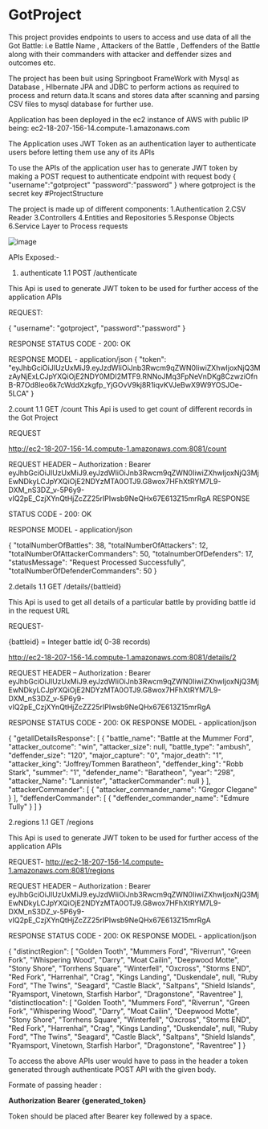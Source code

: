 # GotProject

This project provides endpoints to users to access and use data of all the Got Battle: i.e Battle Name , Attackers of the Battle , Deffenders of the Battle along with their commanders with attacker and deffender sizes and outcomes etc.

The project has been buit using Springboot FrameWork with Mysql as Database , HIbernate JPA and JDBC to perform actions as required to process and return data.It scans and stores data after scanning and parsing CSV files to mysql database for further use.

Application has been deployed in the ec2 instance of AWS with public IP being:   ec2-18-207-156-14.compute-1.amazonaws.com

The Application uses JWT Token as an authentication layer to authenticate users before letting them use any of its APIs

To use the APIs of the application user has to generate JWT token by making a POST request to authenticate endpoint with request body 
{
"username":"gotproject"
"password":"password"
}
 where gotproject is the secret key
#ProjectStructure

The project is made up of different components:
1.Authentication 
2.CSV Reader
3.Controllers
4.Entities and Repositories
5.Response Objects
6.Service Layer to Process requests

![image](https://user-images.githubusercontent.com/100758716/156788111-ee13de1d-e30b-41a0-bedf-3f06f25a08ce.png)


APIs Exposed:-
1. authenticate
1.1 POST /authenticate




This Api is used to generate JWT token to be used for further access of the application APIs




REQUEST:


{ "username": "gotproject", "password":"password" }



RESPONSE
STATUS CODE - 200: OK


RESPONSE MODEL - application/json { "token": "eyJhbGciOiJIUzUxMiJ9.eyJzdWIiOiJnb3Rwcm9qZWN0IiwiZXhwIjoxNjQ3MzAyNjExLCJpYXQiOjE2NDY0MDI2MTF9.RNNoJMq3FpNeVnDKg8CzwziOfnB-R7Od8leo6k7cWddXzkgfp_YjGOvV9kj8R1iqvKVJeBwX9W9YOSJOe-5LCA" }




2.count
1.1 GET /count
This Api is used to get count of different records in the Got Project



REQUEST


http://ec2-18-207-156-14.compute-1.amazonaws.com:8081/count




REQUEST HEADER – Authorization : Bearer eyJhbGciOiJIUzUxMiJ9.eyJzdWIiOiJnb3Rwcm9qZWN0IiwiZXhwIjoxNjQ3MjEwNDkyLCJpYXQiOjE2NDYzMTA0OTJ9.G8wox7HFhXtRYM7L9-DXM_nS3DZ_v-5P6y9-vIQ2pE_CzjXYnQtHjZcZZ25rIPIwsb9NeQHx67E613Z15mrRgA
RESPONSE

STATUS CODE - 200: OK


RESPONSE MODEL - application/json 



{ "totalNumberOfBattles": 38, "totalNumberOfAttackers": 12, "totalNumberOfAttackerCommanders": 50, "totalnumberOfDefenders": 17, "statusMessage": "Request Processed Successfully", "totalNumberOfDefenderCommanders": 50 }




2.details
1.1 GET /details/{battleid}



This Api is used to get all details of a particular battle by providing battle id in the request URL




REQUEST-




{battleid} = Integer battle id( 0-38 records)



http://ec2-18-207-156-14.compute-1.amazonaws.com:8081/details/2




REQUEST HEADER – Authorization : Bearer eyJhbGciOiJIUzUxMiJ9.eyJzdWIiOiJnb3Rwcm9qZWN0IiwiZXhwIjoxNjQ3MjEwNDkyLCJpYXQiOjE2NDYzMTA0OTJ9.G8wox7HFhXtRYM7L9-DXM_nS3DZ_v-5P6y9-vIQ2pE_CzjXYnQtHjZcZZ25rIPIwsb9NeQHx67E613Z15mrRgA





RESPONSE
STATUS CODE - 200: OK
RESPONSE MODEL - application/json




{ "getallDetailsResponse": [ { "battle_name": "Battle at the Mummer Ford", "attacker_outcome": "win", "attacker_size": null, "battle_type": "ambush", "deffender_size": "120", "major_capture": "0", "major_death": "1", "attacker_king": "Joffrey/Tommen Baratheon", "deffender_king": "Robb Stark", "summer": "1", "defender_name": "Baratheon", "year": "298", "attacker_Name": "Lannister", "attackerCommander": null } ], "attackerCommander": [ { "attacker_commander_name": "Gregor Clegane" } ], "deffenderCommander": [ { "deffender_commander_name": "Edmure Tully" } ] }







2.regions
1.1 GET /regions





This Api is used to generate JWT token to be used for further access of the application APIs





REQUEST-
http://ec2-18-207-156-14.compute-1.amazonaws.com:8081/regions




REQUEST HEADER – Authorization : Bearer eyJhbGciOiJIUzUxMiJ9.eyJzdWIiOiJnb3Rwcm9qZWN0IiwiZXhwIjoxNjQ3MjEwNDkyLCJpYXQiOjE2NDYzMTA0OTJ9.G8wox7HFhXtRYM7L9-DXM_nS3DZ_v-5P6y9-vIQ2pE_CzjXYnQtHjZcZZ25rIPIwsb9NeQHx67E613Z15mrRgA






RESPONSE
STATUS CODE - 200: OK
RESPONSE MODEL - application/json








{ "distinctRegion": [ "Golden Tooth", "Mummers Ford", "Riverrun", "Green Fork", "Whispering Wood", "Darry", "Moat Cailin", "Deepwood Motte", "Stony Shore", "Torrhens Square", "Winterfell", "Oxcross", "Storms END", "Red Fork", "Harrenhal", "Crag", "Kings Landing", "Duskendale", null, "Ruby Ford", "The Twins", "Seagard", "Castle Black", "Saltpans", "Shield Islands", "Ryamsport, Vinetown, Starfish Harbor", "Dragonstone", "Raventree" ], "distinctlocation": [ "Golden Tooth", "Mummers Ford", "Riverrun",
"Green Fork", "Whispering Wood", "Darry", "Moat Cailin", "Deepwood Motte", "Stony Shore", "Torrhens Square", "Winterfell", "Oxcross", "Storms END", "Red Fork", "Harrenhal", "Crag", "Kings Landing", "Duskendale", null, "Ruby Ford", "The Twins", "Seagard", "Castle Black", "Saltpans", "Shield Islands", "Ryamsport, Vinetown, Starfish Harbor", "Dragonstone", "Raventree" ] }



To access the above APIs user would have to pass in the header a token generated through authenticate POST API with the given body.

Formate of passing header :


**Authorization**    **Bearer {generated_token}**

Token should be placed after Bearer key follewed by a space.
